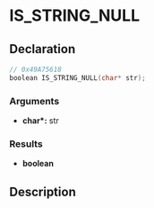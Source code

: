 # IS_STRING_NULL

## Declaration
```cpp
// 0x49A75618
boolean IS_STRING_NULL(char* str);
```

### Arguments
- **char\*:** str

### Results
- **boolean**

## Description
